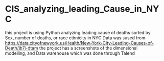 # CIS_analyzing_leading_Cause_in_NYC
this project is using Python analyzing leading cause of deaths sorted by Sex, number of deaths, or race ethnicity in NYC
Data was sused from https://data.cityofnewyork.us/Health/New-York-City-Leading-Causes-of-Death/jb7j-dtam
the project has a screenshots of the dimensional modelling, and Data warehouse which was done through Talend 
